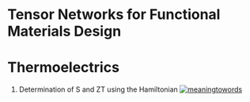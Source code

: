 # Tensor Networks for Functional Materials Design

# Thermoelectrics

1. Determination of S and ZT using the Hamiltonian
 [![meaningtowords](https://img.shields.io/badge/quantumTE-streamlit-red)](https://thermoelectrics-tensornetworks.streamlit.app/)

